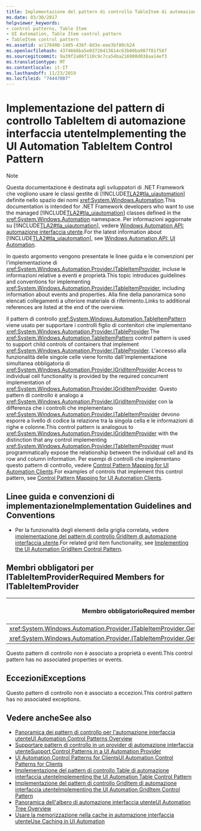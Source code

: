 ```yaml
---
title: Implementazione del pattern di controllo TableItem di automazione interfaccia utente
ms.date: 03/30/2017
helpviewer_keywords:
- control patterns, Table Item
- UI Automation, Table Item control pattern
- TableItem control pattern
ms.assetid: ac178408-1485-436f-8d3e-eee3bf80cb24
ms.openlocfilehash: 4374666ba5e03720413614c63b00ba987f81f58f
ms.sourcegitcommit: 9a39f2a06f110c9c7ca54ba216900d038aa14ef3
ms.translationtype: MT
ms.contentlocale: it-IT
ms.lasthandoff: 11/23/2019
ms.locfileid: "74447087"
---
```

# <a name="implementing-the-ui-automation-tableitem-control-pattern"></a><span data-ttu-id="93e43-102">Implementazione del pattern di controllo TableItem di automazione interfaccia utente</span><span class="sxs-lookup"><span data-stu-id="93e43-102">Implementing the UI Automation TableItem Control Pattern</span></span>
> [!NOTE]
> <span data-ttu-id="93e43-103">Questa documentazione è destinata agli sviluppatori di .NET Framework che vogliono usare le classi gestite di [!INCLUDE[TLA2#tla_uiautomation](../../../includes/tla2sharptla-uiautomation-md.md)] definite nello spazio dei nomi <xref:System.Windows.Automation>.</span><span class="sxs-lookup"><span data-stu-id="93e43-103">This documentation is intended for .NET Framework developers who want to use the managed [!INCLUDE[TLA2#tla_uiautomation](../../../includes/tla2sharptla-uiautomation-md.md)] classes defined in the <xref:System.Windows.Automation> namespace.</span></span> <span data-ttu-id="93e43-104">Per informazioni aggiornate su [!INCLUDE[TLA2#tla_uiautomation](../../../includes/tla2sharptla-uiautomation-md.md)], vedere [Windows Automation API: automazione interfaccia utente](/windows/win32/winauto/entry-uiauto-win32).</span><span class="sxs-lookup"><span data-stu-id="93e43-104">For the latest information about [!INCLUDE[TLA2#tla_uiautomation](../../../includes/tla2sharptla-uiautomation-md.md)], see [Windows Automation API: UI Automation](/windows/win32/winauto/entry-uiauto-win32).</span></span>  
  
 <span data-ttu-id="93e43-105">In questo argomento vengono presentate le linee guida e le convenzioni per l'implementazione di <xref:System.Windows.Automation.Provider.ITableItemProvider>, incluse le informazioni relative a eventi e proprietà.</span><span class="sxs-lookup"><span data-stu-id="93e43-105">This topic introduces guidelines and conventions for implementing <xref:System.Windows.Automation.Provider.ITableItemProvider>, including information about events and properties.</span></span> <span data-ttu-id="93e43-106">Alla fine della panoramica sono elencati collegamenti a ulteriore materiale di riferimento.</span><span class="sxs-lookup"><span data-stu-id="93e43-106">Links to additional references are listed at the end of the overview.</span></span>  
  
 <span data-ttu-id="93e43-107">Il pattern di controllo <xref:System.Windows.Automation.TableItemPattern> viene usato per supportare i controlli figlio di contenitori che implementano <xref:System.Windows.Automation.Provider.ITableProvider>.</span><span class="sxs-lookup"><span data-stu-id="93e43-107">The <xref:System.Windows.Automation.TableItemPattern> control pattern is used to support child controls of containers that implement <xref:System.Windows.Automation.Provider.ITableProvider>.</span></span> <span data-ttu-id="93e43-108">L'accesso alla funzionalità delle singole celle viene fornito dall'implementazione simultanea obbligatoria di <xref:System.Windows.Automation.Provider.IGridItemProvider>.</span><span class="sxs-lookup"><span data-stu-id="93e43-108">Access to individual cell functionality is provided by the required concurrent implementation of <xref:System.Windows.Automation.Provider.IGridItemProvider>.</span></span> <span data-ttu-id="93e43-109">Questo pattern di controllo è analogo a <xref:System.Windows.Automation.Provider.IGridItemProvider> con la differenza che i controlli che implementano <xref:System.Windows.Automation.Provider.ITableItemProvider> devono esporre a livello di codice la relazione tra la singola cella e le informazioni di righe e colonne.</span><span class="sxs-lookup"><span data-stu-id="93e43-109">This control pattern is analogous to <xref:System.Windows.Automation.Provider.IGridItemProvider> with the distinction that any control implementing <xref:System.Windows.Automation.Provider.ITableItemProvider> must programmatically expose the relationship between the individual cell and its row and column information.</span></span> <span data-ttu-id="93e43-110">Per esempi di controlli che implementano questo pattern di controllo, vedere [Control Pattern Mapping for UI Automation Clients](control-pattern-mapping-for-ui-automation-clients.md).</span><span class="sxs-lookup"><span data-stu-id="93e43-110">For examples of controls that implement this control pattern, see [Control Pattern Mapping for UI Automation Clients](control-pattern-mapping-for-ui-automation-clients.md).</span></span>  
  
<a name="Implementation_Guidelines_and_Conventions"></a>   
## <a name="implementation-guidelines-and-conventions"></a><span data-ttu-id="93e43-111">Linee guida e convenzioni di implementazione</span><span class="sxs-lookup"><span data-stu-id="93e43-111">Implementation Guidelines and Conventions</span></span>  
  
- <span data-ttu-id="93e43-112">Per la funzionalità degli elementi della griglia correlata, vedere [implementazione del pattern di controllo GridItem di automazione interfaccia utente](implementing-the-ui-automation-griditem-control-pattern.md).</span><span class="sxs-lookup"><span data-stu-id="93e43-112">For related grid item functionality, see [Implementing the UI Automation GridItem Control Pattern](implementing-the-ui-automation-griditem-control-pattern.md).</span></span>  
  
<a name="Required_Members_for_ITableItemProvider"></a>   
## <a name="required-members-for-itableitemprovider"></a><span data-ttu-id="93e43-113">Membri obbligatori per ITableItemProvider</span><span class="sxs-lookup"><span data-stu-id="93e43-113">Required Members for ITableItemProvider</span></span>  
  
|<span data-ttu-id="93e43-114">Membro obbligatorio</span><span class="sxs-lookup"><span data-stu-id="93e43-114">Required member</span></span>|<span data-ttu-id="93e43-115">Tipo di membro</span><span class="sxs-lookup"><span data-stu-id="93e43-115">Member type</span></span>|<span data-ttu-id="93e43-116">Note</span><span class="sxs-lookup"><span data-stu-id="93e43-116">Notes</span></span>|  
|---------------------|-----------------|-----------|  
|<xref:System.Windows.Automation.Provider.ITableItemProvider.GetColumnHeaderItems%2A>|<span data-ttu-id="93e43-117">Metodo</span><span class="sxs-lookup"><span data-stu-id="93e43-117">Method</span></span>|<span data-ttu-id="93e43-118">nessuno</span><span class="sxs-lookup"><span data-stu-id="93e43-118">None</span></span>|  
|<xref:System.Windows.Automation.Provider.ITableItemProvider.GetRowHeaderItems%2A>|<span data-ttu-id="93e43-119">Metodo</span><span class="sxs-lookup"><span data-stu-id="93e43-119">Method</span></span>|<span data-ttu-id="93e43-120">nessuno</span><span class="sxs-lookup"><span data-stu-id="93e43-120">None</span></span>|  
  
 <span data-ttu-id="93e43-121">Questo pattern di controllo non è associato a proprietà o eventi.</span><span class="sxs-lookup"><span data-stu-id="93e43-121">This control pattern has no associated properties or events.</span></span>  
  
<a name="Exceptions"></a>   
## <a name="exceptions"></a><span data-ttu-id="93e43-122">Eccezioni</span><span class="sxs-lookup"><span data-stu-id="93e43-122">Exceptions</span></span>  
 <span data-ttu-id="93e43-123">Questo pattern di controllo non è associato a eccezioni.</span><span class="sxs-lookup"><span data-stu-id="93e43-123">This control pattern has no associated exceptions.</span></span>  
  
## <a name="see-also"></a><span data-ttu-id="93e43-124">Vedere anche</span><span class="sxs-lookup"><span data-stu-id="93e43-124">See also</span></span>

- [<span data-ttu-id="93e43-125">Panoramica dei pattern di controllo per l'automazione interfaccia utente</span><span class="sxs-lookup"><span data-stu-id="93e43-125">UI Automation Control Patterns Overview</span></span>](ui-automation-control-patterns-overview.md)
- [<span data-ttu-id="93e43-126">Supportare pattern di controllo in un provider di automazione interfaccia utente</span><span class="sxs-lookup"><span data-stu-id="93e43-126">Support Control Patterns in a UI Automation Provider</span></span>](support-control-patterns-in-a-ui-automation-provider.md)
- [<span data-ttu-id="93e43-127">UI Automation Control Patterns for Clients</span><span class="sxs-lookup"><span data-stu-id="93e43-127">UI Automation Control Patterns for Clients</span></span>](ui-automation-control-patterns-for-clients.md)
- [<span data-ttu-id="93e43-128">Implementazione del pattern di controllo Table di automazione interfaccia utente</span><span class="sxs-lookup"><span data-stu-id="93e43-128">Implementing the UI Automation Table Control Pattern</span></span>](implementing-the-ui-automation-table-control-pattern.md)
- [<span data-ttu-id="93e43-129">Implementazione del pattern di controllo GridItem di automazione interfaccia utente</span><span class="sxs-lookup"><span data-stu-id="93e43-129">Implementing the UI Automation GridItem Control Pattern</span></span>](implementing-the-ui-automation-griditem-control-pattern.md)
- [<span data-ttu-id="93e43-130">Panoramica dell'albero di automazione interfaccia utente</span><span class="sxs-lookup"><span data-stu-id="93e43-130">UI Automation Tree Overview</span></span>](ui-automation-tree-overview.md)
- [<span data-ttu-id="93e43-131">Usare la memorizzazione nella cache in automazione interfaccia utente</span><span class="sxs-lookup"><span data-stu-id="93e43-131">Use Caching in UI Automation</span></span>](use-caching-in-ui-automation.md)
